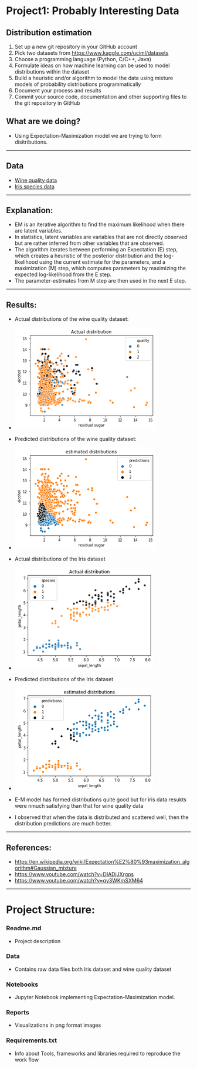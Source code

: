 # Project1: Probably Interesting Data

## Distribution estimation
1. Set up a new git repository in your GitHub account
2. Pick two datasets from https://www.kaggle.com/uciml/datasets
3. Choose a programming language (Python, C/C++, Java)
4. Formulate ideas on how machine learning can be used to model distributions within the dataset
5. Build a heuristic and/or algorithm to model the data using mixture models of probability distributions programmatically
6. Document your process and results
7. Commit your source code, documentation and other supporting files to the git repository in GitHub


## What are we doing?
- Using Expectation-Maximization model we are trying to form disitributions.

---
## Data
- [Wine quality data](https://github.com/SFLazarus/Mixture-Models/blob/main/data/winequality-red.csv) 
- [Iris species data](https://github.com/SFLazarus/Mixture-Models/blob/main/data/iris.csv)

---
## Explanation:

- EM is an iterative algorithm to find the maximum likelihood when there are latent variables. 
- In statistics, latent variables are variables that are not directly observed but are rather inferred from other variables that are observed.
- The algorithm iterates between performing an Expectation (E) step, which creates a heuristic of the posterior distribution and the log-likelihood using the current estimate for the parameters, and a maximization (M) step, which computes parameters by maximizing the expected log-likelihood from the E step. 
- The parameter-estimates from M step are then used in the next E step. 
---

## Results:

- Actual distributions of the wine quality dataset:
- ![](https://github.com/SFLazarus/Mixture-Models/blob/main/reports/wineQuality-data-actual%20distributions.png)
- Predicted distributions of the wine quality dataset:
- ![](https://github.com/SFLazarus/Mixture-Models/blob/main/reports/wineQuality-data-predicted-distributions.png)
- Actual distributions of the Iris dataset
- ![](https://github.com/SFLazarus/Mixture-Models/blob/main/reports/iris-data-actual%20distributions.png)
- Predicted distributions of the Iris dataset
- ![](https://github.com/SFLazarus/Mixture-Models/blob/main/reports/iris-data-predicted-distributions.png)

- E-M model has formed distributions quite good but for iris data resukts were nmuch satisfying than that for wine quality data
- I observed that when the data is distributed and scattered well, then the distribution predictions are much better.

---
## References:

- https://en.wikipedia.org/wiki/Expectation%E2%80%93maximization_algorithm#Gaussian_mixture
- https://www.youtube.com/watch?v=DIADjJXrgps
- https://www.youtube.com/watch?v=qy3WKmSXM64

---

# Project Structure:
### Readme.md
- Project description
### Data
- Contains raw data files both Iris dataset and wine quality dataset
### Notebooks
- Jupyter Notebook implementing Expectation-Maximization model.
### Reports
- Visualizations in png format images 
### Requirements.txt
- Info about Tools, frameworks and libraries required to reproduce the work flow

